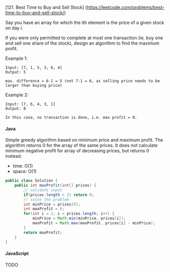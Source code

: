 [121. Best Time to Buy and Sell Stock] (https://leetcode.com/problems/best-time-to-buy-and-sell-stock/)

Say you have an array for which the ith element is the price of a given stock on day i.

If you were only permitted to complete at most one transaction (ie, buy one and sell one share of the stock), design an algorithm to find the maximum profit.

Example 1:
```
Input: [7, 1, 5, 3, 6, 4]
Output: 5

max. difference = 6-1 = 5 (not 7-1 = 6, as selling price needs to be larger than buying price)
```
Example 2:
```
Input: [7, 6, 4, 3, 1]
Output: 0

In this case, no transaction is done, i.e. max profit = 0.
```

#### Java
 Simple greedy algorithm based on minimum price and maximum profit. The algorithm returns 0 for the array of the same prices.
 It does not calculate minimum negative profit for array of decreasing prices, but returns 0 instead.
  - time:  O(1)
  - space: O(1)
```java
public class Solution {
    public int maxProfit(int[] prices) {
        // validate input
        if(prices.length < 2) return 0;
        // solve the problem
        int minPrice = prices[0];
        int maxProfit = 0;
        for(int i = 1; i < prices.length; i++) {
            minPrice = Math.min(minPrice, prices[i]);
            maxProfit = Math.max(maxProfit, prices[i] - minPrice);
        }
        return maxProfit;
    }
}
```

#### JavaScript
 TODO

